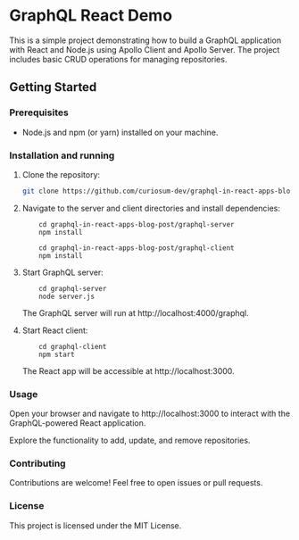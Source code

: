 # GraphQL React Demo

This is a simple project demonstrating how to build a GraphQL application with React and Node.js using Apollo Client and Apollo Server. The project includes basic CRUD operations for managing repositories.

## Getting Started

### Prerequisites

- Node.js and npm (or yarn) installed on your machine.

### Installation and running

1. Clone the repository:

   ```bash
   git clone https://github.com/curiosum-dev/graphql-in-react-apps-blog-post.git
   ```
2. Navigate to the server and client directories and install dependencies:

    ```
        cd graphql-in-react-apps-blog-post/graphql-server
        npm install

        cd graphql-in-react-apps-blog-post/graphql-client
        npm install
    ```

3. Start GraphQL server:

   ```
       cd graphql-server
       node server.js
   ```
   The GraphQL server will run at http://localhost:4000/graphql.

4. Start React client:
   ```
       cd graphql-client
       npm start
   ```
   The React app will be accessible at http://localhost:3000.

### Usage
Open your browser and navigate to http://localhost:3000 to interact with the GraphQL-powered React application.

Explore the functionality to add, update, and remove repositories.

### Contributing

Contributions are welcome! Feel free to open issues or pull requests.

### License

This project is licensed under the MIT License.